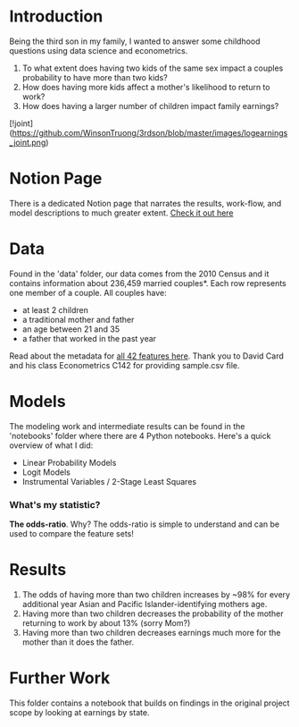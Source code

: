 # Introduction 
Being the third son in my family, I wanted to answer some childhood questions using data science and econometrics.

1. To what extent does having two kids of the same sex impact a couples probability to have more than two kids? 
2. How does having more kids affect a mother's likelihood to return to work?
3. How does having a larger number of children impact family earnings?

[!joint] (https://github.com/WinsonTruong/3rdson/blob/master/images/logearnings_joint.png)


# Notion Page
There is a dedicated Notion page that narrates the results, work-flow, and model descriptions to much greater extent.
[Check it out here](https://www.notion.so/winsontruong/Investigations-of-the-3rd-Son-98b818c3aa0d4f6d817c125f8d244f47)


# Data
Found in the 'data' folder, our data comes from the 2010 Census and it contains information about 236,459 married couples*. Each row represents one member of a couple. All couples have:

* at least 2 children
* a traditional mother and father
* an age between 21 and 35
* a father that worked in the past year

Read about the metadata for [all 42 features here](https://www.notion.so/winsontruong/Metadata-3a70fb580c6041f582956374ba8e67a0). Thank you to David Card and his class Econometrics C142 for providing sample.csv file. 


# Models
The modeling work and intermediate results can be found in the 'notebooks' folder where there are 4 Python notebooks. Here's a quick overview of what I did:

- Linear Probability Models
- Logit Models
- Instrumental Variables / 2-Stage Least Squares

### What's my statistic?
**The odds-ratio**. Why? The odds-ratio is simple to understand and can be used to compare the feature sets!


# Results

1. The odds of having more than two children increases by ~98% for every additional year Asian and Pacific Islander-identifying mothers age.
2. Having more than two children decreases the probability of the mother returning to work by about 13% (sorry Mom?)
3. Having more than two children decreases earnings much more for the mother than it does the father.


# Further Work
This folder contains a notebook that builds on findings in the original project scope by looking at earnings by state.
